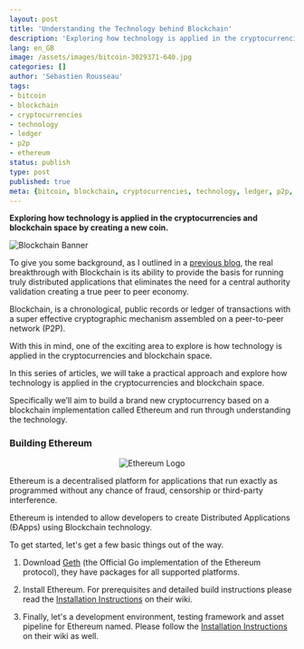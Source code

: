 ```yaml
---
layout: post
title: 'Understanding the Technology behind Blockchain'
description: 'Exploring how technology is applied in the cryptocurrencies and blockchain space by creating a new coin.'
lang: en_GB
image: /assets/images/bitcoin-3029371-640.jpg
categories: []
author: 'Sebastien Rousseau'
tags:
- bitcoin
- blockchain
- cryptocurrencies
- technology
- ledger
- p2p
- ethereum
status: publish
type: post
published: true
meta: {bitcoin, blockchain, cryptocurrencies, technology, ledger, p2p, ethereum}
---
```


**Exploring how technology is applied in the cryptocurrencies and blockchain space by creating a new coin.**<!--more-->

<img
    sizes="(max-width: 1920px) 100vw, 1920px"
    srcset="
      assets/images/bitcoin-3029371-320.jpg 320w,
      assets/images/bitcoin-3029371-480.jpg 480w,
      assets/images/bitcoin-3029371-576.jpg 576w,
      assets/images/bitcoin-3029371-640.jpg 640w,
      assets/images/bitcoin-3029371-720.jpg 720w,
      assets/images/bitcoin-3029371-768.jpg 768w,
      assets/images/bitcoin-3029371-800.jpg 800w,
      assets/images/bitcoin-3029371-960.jpg 960w,
      assets/images/bitcoin-3029371-1024.jpg 1024w,
      assets/images/bitcoin-3029371-1200.jpg 1200w,
      assets/images/bitcoin-3029371-1280.jpg 1280w,
      assets/images/bitcoin-3029371-1366.jpg 1366w,assets/images/bitcoin-3029371-1440.jpg 1440w,
      assets/images/bitcoin-3029371-1536.jpg 1536w,
      assets/images/bitcoin-3029371-1600.jpg 1600w,
      assets/images/bitcoin-3029371-1920.jpg 1920w"
    src="assets/images/bitcoin-3029371-1920.jpg"
alt="Blockchain Banner" />

To give you some background, as I outlined in a <a href="/2018/01/02/blockchain-an-extraordinary-journey/">previous blog</a>, the real breakthrough with Blockchain is its ability to provide the basis for running truly distributed applications that eliminates the need for a central authority validation creating a true peer to peer economy.

Blockchain, is a chronological, public records or ledger of transactions with a super effective cryptographic mechanism assembled on a peer-to-peer network (P2P).

With this in mind, one of the exciting area to explore is how technology is applied in the cryptocurrencies and blockchain space.

In this series of articles, we will take a practical approach and explore how technology is applied in the cryptocurrencies and blockchain space.

Specifically we’ll aim to build a brand new cryptocurrency based on a blockchain implementation called Ethereum and run through understanding the technology.

### Building Ethereum

<center>
  <img
      sizes="(max-width: 1920px) 100vw, 1920px"
      srcset="
        assets/images/ethereum-logo-320.jpg 320w,
        assets/images/ethereum-logo-480.jpg 480w,
        assets/images/ethereum-logo-576.jpg 576w,
        assets/images/ethereum-logo-640.jpg 640w,
        assets/images/ethereum-logo-720.jpg 720w,
        assets/images/ethereum-logo-768.jpg 768w,
        assets/images/ethereum-logo-800.jpg 800w,
        assets/images/ethereum-logo-960.jpg 960w,
        assets/images/ethereum-logo-1024.jpg 1024w,
        assets/images/ethereum-logo-1200.jpg 1200w,
        assets/images/ethereum-logo-1280.jpg 1280w,
        assets/images/ethereum-logo-1366.jpg 1366w,assets/images/ethereum-logo-1440.jpg 1440w,
        assets/images/ethereum-logo-1536.jpg 1536w,
        assets/images/ethereum-logo-1600.jpg 1600w,
        assets/images/ethereum-logo-1920.jpg 1920w"
      src="assets/images/ethereum-logo-1920.jpg"
  alt="Ethereum Logo" />
</center>

Ethereum is a decentralised platform for applications that run exactly as programmed without any chance of fraud, censorship or third-party interference.

Ethereum is intended to allow developers to create Distributed Applications (ĐApps) using Blockchain technology.

To get started, let's get a few basic things out of the way.

1.  Download <a href="https://geth.ethereum.org/downloads/">Geth</a> (the Official Go implementation of the Ethereum protocol), they have packages for all supported platforms.

2.  Install Ethereum. For prerequisites and detailed build instructions please read the <a href="https://github.com/ethereum/go-ethereum/wiki/Building-Ethereum">Installation Instructions</a> on their wiki.

3.  Finally, let's a development environment, testing framework and asset pipeline for Ethereum named. Please follow the <a href="http://truffleframework.com/docs/getting_started/installation">Installation Instructions</a> on their wiki as well.
